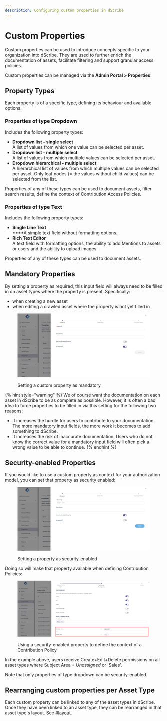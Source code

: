 ```yaml
---
description: Configuring custom properties in dScribe
---
```


# Custom Properties

Custom properties can be used to introduce concepts specific to your organization into dScribe. They are used to further enrich the documentation of assets, facilitate filtering and support granular access policies.

Custom properties can be managed via the **Admin Portal > Properties**.

## Property Types

Each property is of a specific type, defining its behaviour and available options. &#x20;

### Properties of type Dropdown

Includes the following property types:

* **Dropdown list - single select**\
  A list of values from which one value can be selected per asset.&#x20;
* **Dropdown list - multiple select**\
  A list of values from which multiple values can be selected per asset.&#x20;
* **Dropdown hierarchical - multiple select**\
  A hierarchical list of values from which multiple values can be selected per asset. Only leaf nodes (= the values without child values) can be selected from the list.

Properties of any of these types can be used to document assets, filter search results, define the context of Contribution Access Policies.

### Properties of type Text

Includes the following property types:

* **Single Line Text**\
  ****A simple text field without formatting options.
* **Rich Text Editor**\
  A text field with formatting options, the ability to add Mentions to assets or users and the ability to upload images.&#x20;

Properties of any of these types can be used to document assets.&#x20;

## Mandatory Properties

By setting a property as required, this input field will always need to be filled in on asset types where the property is present. Specifically:

* when creating a new asset
* when editing a crawled asset where the property is not yet filled in

<figure><img src="../.gitbook/assets/image (1).png" alt=""><figcaption><p>Setting a custom property as mandatory</p></figcaption></figure>

{% hint style="warning" %}
We of course want the documentation on each asset in dScribe to be as complete as possible. However, it is often a bad idea to force properties to be filled in via this setting for the following two reasons:

* It increases the hurdle for users to contribute to your documentation. The more mandatory input fields, the more work it becomes to add something to dScribe.
* It increases the risk of inaccurate documentation. Users who do not know the correct value for a mandatory input field will often pick a wrong value to be able to continue.   &#x20;
{% endhint %}

## Security-enabled Properties

If you would like to use a custom property as context for your authorization model, you can set that property as security enabled:

<figure><img src="../.gitbook/assets/image (5) (2).png" alt=""><figcaption><p>Setting a property as security-enabled</p></figcaption></figure>

&#x20;Doing so will make that property available when defining Contribution Policies:

<figure><img src="../.gitbook/assets/image.png" alt=""><figcaption><p>Using a security-enabled property to define the context of a Contribution Policy</p></figcaption></figure>

In the example above, users receive Create+Edit+Delete permissions on all asset types where Subject Area = _Unassigned_ or 'Sales'.

Note that only properties of type dropdown can be security-enabled.

## Rearranging custom properties per Asset Type&#x20;

Each custom property can be linked to any of the asset types in dScribe. Once they have been linked to an asset type, they can be rearranged in that asset type's layout. See [#layout](asset-types.md#layout "mention").
